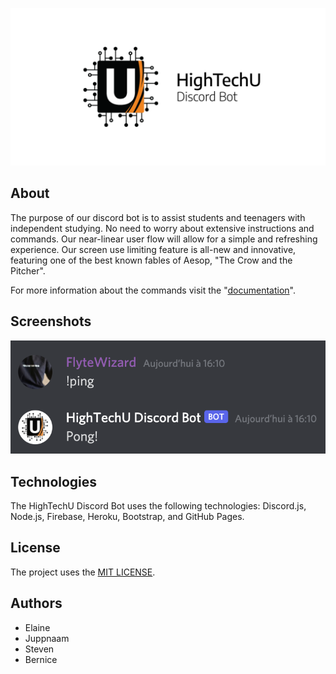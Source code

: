 ![HighTechU Discord Bot](./docs/images/hightechu-discord-bot-banner.png)

## About

The purpose of our discord bot is to assist students and teenagers with independent studying. No need to worry about extensive instructions and commands. Our near-linear user flow will allow for a simple and refreshing experience. Our screen use limiting feature is all-new and innovative, featuring one of the best known fables of Aesop, "The Crow and the Pitcher".

For more information about the commands visit the "[documentation](https://hightechu.github.io/accelerator-studytime-bot/docs)".

## Screenshots

![Bot Command Demo](./docs/images/demo.png)

## Technologies

The HighTechU Discord Bot uses the following technologies: Discord.js, Node.js, Firebase, Heroku, Bootstrap, and GitHub Pages.

## License

The project uses the [MIT LICENSE](https://choosealicense.com/licenses/mit/).

## Authors

- Elaine
- Juppnaam
- Steven
- Bernice
